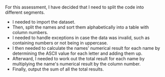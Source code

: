 For this assessment, I have decided that I need to split the code into different segments.

* I needed to import the dataset.
* Then, split the names and sort them alphabetically into a table with column numbers.
* I needed to handle exceptions in case the data was invalid, such as containing numbers or not being in uppercase.
* I then needed to calculate the names' numerical result for each name by determining the ASCII value for each letter and adding them up.
* Afterward, I needed to work out the total result for each name by multiplying the name's numerical result by the column number.
* Finally, output the sum of all the total results.
